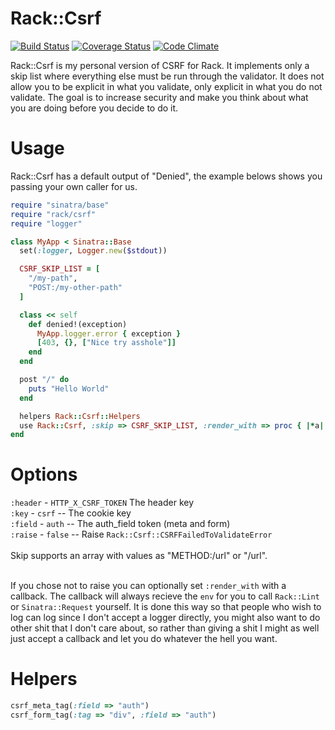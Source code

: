 # Rack::Csrf

[![Build Status](https://travis-ci.org/envygeeks/rack-csrf.png?branch=master)](https://travis-ci.org/envygeeks/rack-csrf) [![Coverage Status](https://coveralls.io/repos/envygeeks/rack-csrf/badge.png?branch=master)](https://coveralls.io/r/envygeeks/rack-csrf) [![Code Climate](https://codeclimate.com/github/envygeeks/rack-csrf.png)](https://codeclimate.com/github/envygeeks/rack-csrf)

Rack::Csrf is my personal version of CSRF for Rack.  It implements only a skip list where everything else must be run through the validator.  It does not allow you to be explicit in what you validate, only explicit in what you do not validate.  The goal is to increase security and make you think about what you are doing before you decide to do it.

# Usage

Rack::Csrf has a default output of "Denied", the example belows shows you passing your own caller for us.

```ruby
require "sinatra/base"
require "rack/csrf"
require "logger"

class MyApp < Sinatra::Base
  set(:logger, Logger.new($stdout))

  CSRF_SKIP_LIST = [
    "/my-path",
    "POST:/my-other-path"
  ]

  class << self
    def denied!(exception)
      MyApp.logger.error { exception }
      [403, {}, ["Nice try asshole"]]
    end
  end

  post "/" do
    puts "Hello World"
  end

  helpers Rack::Csrf::Helpers
  use Rack::Csrf, :skip => CSRF_SKIP_LIST, :render_with => proc { |*a| denied!(*a) }
end
```

# Options

`:header` - `HTTP_X_CSRF_TOKEN` The header key<br />
`:key` - `csrf` -- The cookie key<br />
`:field` - `auth`  -- The auth_field token (meta and form)<br />
`:raise` - `false` -- Raise `Rack::Csrf::CSRFFailedToValidateError`
<br /><br />
Skip supports an array with values as "METHOD:/url" or "/url".<br /><br />

If you chose not to raise you can optionally set `:render_with` with a callback. The callback will always recieve the `env` for you to call `Rack::Lint` or `Sinatra::Request` yourself. It is done this way so that people who wish to log can log since I don't accept a logger directly, you might also want to do other shit that I don't care about, so rather than giving a shit I might as well just accept a callback and let you do whatever the hell you want.

# Helpers

```ruby
csrf_meta_tag(:field => "auth")
csrf_form_tag(:tag => "div", :field => "auth")
```
